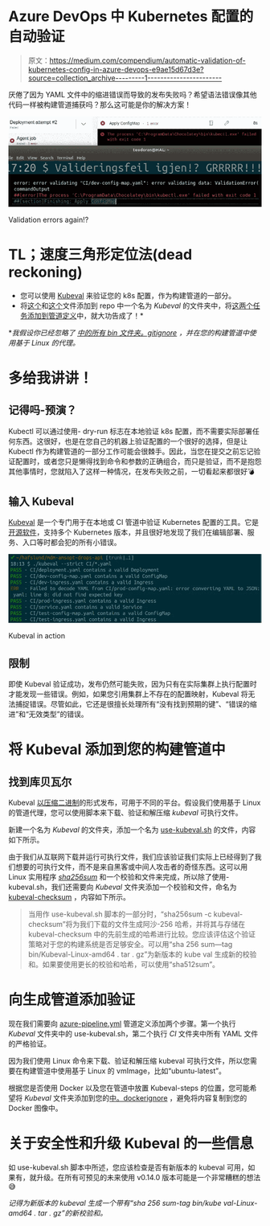 # Azure DevOps 中 Kubernetes 配置的自动验证

> 原文：<https://medium.com/compendium/automatic-validation-of-kubernetes-config-in-azure-devops-e9ae15d67d3e?source=collection_archive---------1----------------------->

厌倦了因为 YAML 文件中的缩进错误而导致的发布失败吗？希望语法错误像其他代码一样被构建管道捕获吗？那么这可能是你的解决方案！

![](img/bfb6e7cedf186382f8b798b21270491f.png)

Validation errors again!?

# TL；速度三角形定位法(dead reckoning)

*   您可以使用 [Kubeval](https://kubeval.instrumenta.dev/) 来验证您的 k8s 配置，作为构建管道的一部分。
*   将[这个](https://gist.github.com/teodoran/afb3b6888a7c40a0a2dc2fb399d4dd57)和[这个](https://gist.github.com/teodoran/9205f1974ef3dc985e1b658bf0c61e50)文件添加到 repo 中一个名为 *Kubeval* 的文件夹中，将[这两个任务添加到管道定义](https://gist.github.com/teodoran/b41b282c0f2705924903fe6bca8ffbde)中，就大功告成了！*

**我假设你已经忽略了* [*中的所有 bin 文件夹。gitignore*](https://git-scm.com/docs/gitignore) *，并在您的构建管道中使用基于 Linux 的代理。*

# 多给我讲讲！

## 记得吗-预演？

Kubectl 可以通过使用- dry-run 标志在本地验证 k8s 配置，而不需要实际部署任何东西。这很好，也是在您自己的机器上验证配置的一个很好的选择，但是让 Kubectl 作为构建管道的一部分工作可能会很棘手。因此，当您在提交之前忘记验证配置时，或者您只是懒得找到命令和参数的正确组合，而只是验证，而不是抱怨其他事情时，您就陷入了这样一种情况，在发布失败之前，一切看起来都很好💣

## 输入 Kubeval

[Kubeval](https://kubeval.instrumenta.dev/) 是一个专门用于在本地或 CI 管道中验证 Kubernetes 配置的工具。它是[开源软件](https://github.com/instrumenta/kubeval/)，支持多个 Kubernetes 版本，并且很好地发现了我们在编辑部署、服务、入口等时都会犯的所有小错误。

![](img/40107e2e1f0a995ef22a86a77fc07161.png)

Kubeval in action

## 限制

即使 Kubeval 验证成功，发布仍然可能失败，因为只有在实际集群上执行配置时才能发现一些错误。例如，如果您引用集群上不存在的配置映射，Kubeval 将无法捕捉错误。尽管如此，它还是很擅长处理所有“没有找到预期的键”、“错误的缩进”和“无效类型”的错误。

# 将 Kubeval 添加到您的构建管道中

## 找到库贝瓦尔

Kubeval [以压缩二进制](https://kubeval.instrumenta.dev/installation/)的形式发布，可用于不同的平台。假设我们使用基于 Linux 的管道代理，您可以使用脚本来下载、验证和解压缩 *kubeval* 可执行文件。

新建一个名为 *Kubeval* 的文件夹，添加一个名为 [use-kubeval.sh](https://gist.github.com/teodoran/afb3b6888a7c40a0a2dc2fb399d4dd57) 的文件，内容如下所示。

由于我们从互联网下载并运行可执行文件，我们应该验证我们实际上已经得到了我们想要的可执行文件，而不是来自黑客或中间人攻击者的奇怪东西。这可以用 Linux 实用程序 [*sha256sum*](https://en.wikipedia.org/wiki/Sha1sum) 和一个校验和文件来完成，所以除了使用-kubeval.sh，我们还需要向 *Kubeval* 文件夹添加一个校验和文件，命名为 [kubeval-checksum](https://gist.github.com/teodoran/9205f1974ef3dc985e1b658bf0c61e50) ，内容如下所示。

> 当用作 use-kubeval.sh 脚本的一部分时，“sha256sum -c kubeval-checksum”将为我们下载的文件生成阿沙-256 哈希，并将其与存储在 kubeval-checksum 中的先前生成的哈希进行比较。您应该评估这个验证策略对于您的构建系统是否足够安全。可以用“sha 256 sum—tag bin/Kubeval-Linux-amd64 . tar . gz”为新版本的 kube val 生成新的校验和。如果要使用更长的校验和哈希，可以使用“sha512sum”。

# 向生成管道添加验证

现在我们需要向 [azure-pipeline.yml](https://gist.github.com/teodoran/b41b282c0f2705924903fe6bca8ffbde) 管道定义添加两个步骤。第一个执行 *Kubeval* 文件夹中的 use-kubeval.sh，第二个执行 *CI* 文件夹中所有 YAML 文件的严格验证。

因为我们使用 Linux 命令来下载、验证和解压缩 kubeval 可执行文件，所以您需要在构建管道中使用基于 Linux 的 vmImage，比如“ubuntu-latest”。

根据您是否使用 Docker 以及您在管道中放置 Kubeval-steps 的位置，您可能希望将 *Kubeval* 文件夹添加到您的[中。dockerignore](https://docs.docker.com/engine/reference/builder/#dockerignore-file) ，避免将内容复制到您的 Docker 图像中。

# 关于安全性和升级 Kubeval 的一些信息

如 use-kubeval.sh 脚本中所述，您应该检查是否有新版本的 kubeval 可用，如果有，就升级。在所有可预见的未来使用 v0.14.0 版本可能是一个非常糟糕的想法😅

*记得为新版本的 kubeval 生成一个带有“sha 256 sum-tag bin/kube val-Linux-amd64 . tar . gz”的新校验和。*